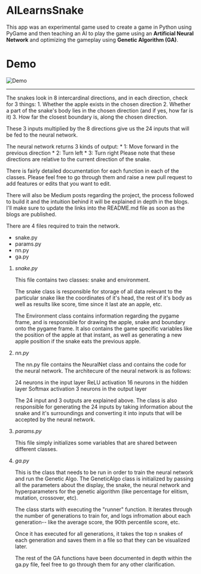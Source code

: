 # AILearnsSnake

This app was an experimental game used to create a game in Python using PyGame and then teaching an AI to play the game using an **Artificial Neural Network** and optimizing the gameplay using **Genetic Algorithm (GA)**.

# Demo
![Demo](images/demo.gif)
___
The snakes look in 8 intercardinal directions, and in each direction, check for 3 things:
    1. Whether the apple exists in the chosen direction
    2. Whether a part of the snake's body lies in the chosen    direction (and if yes, how far is it)
    3. How far the closest boundary is, along the chosen direction.

These 3 inputs multiplied by the 8 directions give us the 24 inputs that will be fed to the neural network. 

The neural network returns 3 kinds of output: 
    * 1: Move forward in the previous direction
    * 2: Turn left
    * 3: Turn right
Please note that these directions are relative to the current direction of the snake.

There is fairly detailed documentation for each function in each of the classes. Please feel free to go through them and raise a new pull request to add features or edits that you want to edit.

There will also be Medium posts regarding the project, the process followed to build it and the intuition behind it will be explained in depth in the blogs. I'll make sure to update the links into the README.md file as soon as the blogs are published. 

There are 4 files required to train the network.
* snake.py
* params.py
* nn.py
* ga.py

1. *snake.py*

    This file contains two classes: snake and environment. 

    The snake class is responsible for storage of all data relevant to the particular snake like the coordinates of it's head, the rest of it's body as well as results like score, time since it last ate an apple, etc.

    The Environment class contains information regarding the pygame frame, and is responsible for drawing the apple, snake and boundary onto the pygame frame. It also contains the game specific variables like the position of the apple at that instant, as well as generating a new apple position if the snake eats the previous apple. 

2. *nn.py*

    The nn.py file contains the NeuralNet class and contains the code for the neural network. The architecure of the neural network is as follows: 

    24 neurons in the input layer
        ReLU activation
    16 neurons in the hidden layer
        Softmax activation
    3 neurons in the output layer

    The 24 input and 3 outputs are explained above. The class is also responsible for generating the 24 inputs by taking information about the snake and it's surroundings and converting it into inputs that will be accepted by the neural network.

3. *params.py*

    This file simply initializes some variables that are shared between different classes. 

4. *ga.py*

    This is the class that needs to be run in order to train the neural network and run the Genetic Algo. The GeneticAlgo class is initialized by passing all the parameters about the display, the snake, the neural network and hyperparameters for the genetic algorithm (like percentage for elitism, mutation, crossover, etc). 

    The class starts with executing the "runner" function. It iterates through the number of generations to train for, and logs infromation about each generation-- like the average score, the 90th percentile score, etc.

    Once it has executed for all generations, it takes the top n snakes of each generation and saves them in a file so that they can be visualized later. 

    The rest of the GA functions have been documented in depth within the ga.py file, feel free to go through them for any other clarification. 